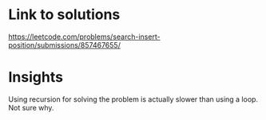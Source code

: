 # Link to solutions
https://leetcode.com/problems/search-insert-position/submissions/857467655/

# Insights
Using recursion for solving the problem is actually slower than using a loop. Not sure why.